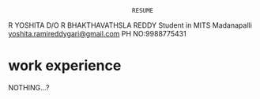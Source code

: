                                        RESUME

R YOSHITA
D/O R BHAKTHAVATHSLA REDDY
Student in MITS
Madanapalli
yoshita.ramireddygari@gmail.com
PH NO:9988775431

# work experience
NOTHING...?

                                    
